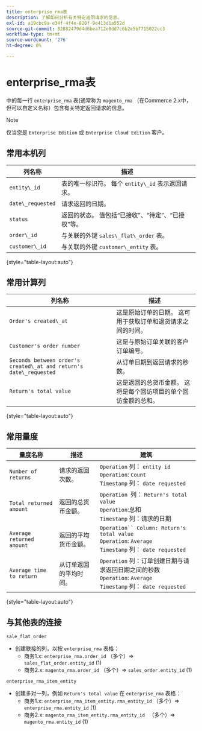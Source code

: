 ```yaml
---
title: enterprise_rma表
description: 了解如何分析有关特定返回请求的信息。
exl-id: a19cbc9a-e34f-4f4e-820f-9e413d1a552d
source-git-commit: 82882479d4d6bea712e8dd7c6b2e5b7715022cc3
workflow-type: tm+mt
source-wordcount: '276'
ht-degree: 0%

---
```


# enterprise_rma表

中的每一行 `enterprise_rma` 表(通常称为 `magento_rma` （在Commerce 2.x中，但可以自定义名称）包含有关特定返回请求的信息。

>[!NOTE]
>
>仅当您是 `Enterprise Edition` 或 `Enterprise Cloud Edition` 客户。

## 常用本机列

| **列名称** | **描述** |
|---|---|
| `entity\_id` | 表的唯一标识符。 每个 `entity\_id` 表示返回请求。 |
| `date\_requested` | 请求返回的日期。 |
| `status` | 返回的状态。 值包括“已接收”、“待定”、“已授权”等。 |
| `order\_id` | 与关联的外键 `sales\_flat\_order` 表。 |
| `customer\_id` | 与关联的外键 `customer\_entity` 表。 |

{style=&quot;table-layout:auto&quot;}

## 常用计算列

| **列名称** | **描述** |
|---|---|
| `Order's created\_at` | 这是原始订单的日期。 这可用于获取订单和退货请求之间的时间。 |
| `Customer's order number` | 这是与原始订单关联的客户订单编号。 |
| `Seconds between order's created\_at and return's date\_requested` | 从订单日期到返回请求的秒数。 |
| `Return's total value` | 这是返回的总货币金额。 这将是每个回访项目的单个回访金额的总和。 |

{style=&quot;table-layout:auto&quot;}

## 常用量度

| **量度名称** | **描述** | **建筑** |
|---|---|---|
| `Number of returns` | 请求的返回次数。 | `Operation` 列： `entity id`<br>`Operation`: `Count`<br>`Timestamp` 列： `date requested` |
| `Total returned amount` | 返回的总货币金额。 | `Operation `列： `Return's total value`<br>`Operation`:总和<br>`Timestamp` 列：请求的日期 |
| `Average returned amount` | 返回的平均货币金额。 | `Operation`` Column: Return's total value`<br>`Operation`: `Average`<br>`Timestamp` 列： `date requested` |
| `Average time to return` | 从订单返回的平均时间。 | `Operation` 列：订单创建日期与请求返回日期之间的秒数<br>`Operation`: `Average`<br>`Timestamp` 列： `date requested` |

{style=&quot;table-layout:auto&quot;}

## 与其他表的连接

`sale_flat_order`

* 创建联接的列，以按 `enterprise_rma` 表格：
   * 商务1.x: `enterprise_rma.order_id` （多个）=> `sales_flat_order.entity_id` (1)
   * 商务2.x: `magento_rma.order_id` （多个）=> `sales_order.entity_id` (1)

`enterprise_rma_item_entity`

* 创建多对一列，例如 `Return's total value` 在 `enterprise_rma` 表格：
   * 商务1.x: `enterprise_rma_item_entity.rma_entity_id` （多个）=> `enterprise_rma.entity_id` (1)
   * 商务2.x: `magento_rma_item_entity.rma_entity_id ` （多个）=> `magento_rma.entity_id` (1)
